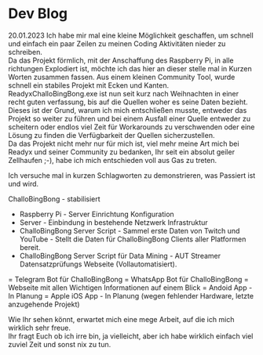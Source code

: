 # Dev Blog

20.01.2023
Ich habe mir mal eine kleine Möglichkeit geschaffen, um schnell und einfach ein paar Zeilen zu meinen Coding Aktivitäten nieder zu schreiben.  
Da das Projekt förmlich, mit der Anschaffung des Raspberry Pi, in alle richtungen Explodiert ist, möchte ich das hier an dieser stelle mal in Kurzen Worten zusammen fassen.
Aus einem kleinen Community Tool, wurde schnell ein stabiles Projekt mit Ecken und Kanten.
ReadyxChalloBingBong.exe ist nun seit kurz nach Weihnachten in einer recht guten verfassung, bis auf die Quellen woher es seine Daten bezieht.
Dieses ist der Grund, warum ich mich entschließen musste, entweder das Projekt so weiter zu führen und bei einem Ausfall einer Quelle entweder zu scheitern oder endlos viel Zeit für Workarounds zu verschwenden oder eine Lösung zu finden die Verfügbarkeit der Quellen sicherzustellen.  
Da das Projekt nicht mehr nur für mich ist, viel mehr meine Art mich bei Readyx und seiner Community zu bedanken, Ihr seit ein absolut geiler Zellhaufen ;-), habe ich mich entschieden voll aus Gas zu treten.

Ich versuche mal in kurzen Schlagworten zu demonstrieren, was Passiert ist und wird.

ChalloBingBong - stabilisiert
- Raspberry Pi - Server Einrichtung Konfiguration 
- Server - Einbindung in bestehende Netzwerk Infrastruktur 
- ChalloBingBong Server Script - Sammel erste Daten von Twitch und YouTube - Stellt die Daten für ChalloBingBong Clients aller Platformen bereit.
- ChalloBingBong Server Script für Data Mining - AUT Streamer Datensatzprüfungs Webseite (Vollautomatisiert).

= Telegram Bot für ChalloBingBong
= WhatsApp Bot für ChalloBingBong
= Webseite mit allen Wichtigen Informationen auf einem Blick
= Andoid App - In Planung
= Apple iOS App - In Planung (wegen fehlender Hardware, letzte anzugehende Projekt)

Wie Ihr sehen könnt, erwartet mich eine mege Arbeit, auf die ich mich wirklich sehr freue.  
Ihr fragt Euch ob ich irre bin, ja vielleicht, aber ich habe wirklich einfach viel zuviel Zeit und sonst nix zu tun.
